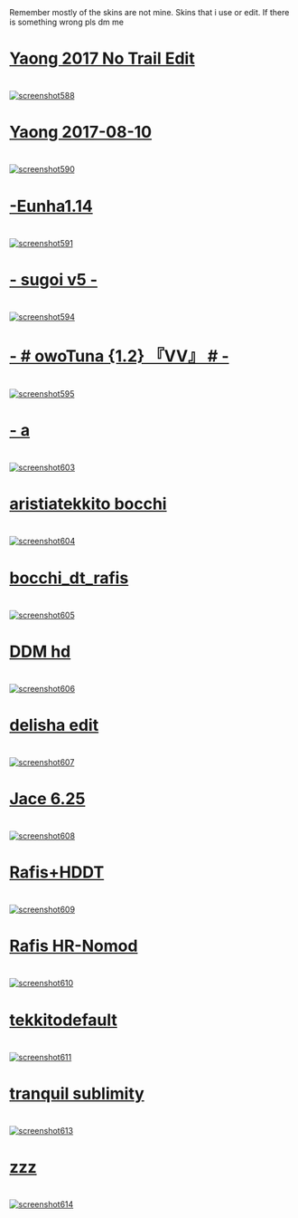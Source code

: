 <!DOCTYPE html>
<html>
<head>
  Remember mostly of the skins are not mine. Skins that i use or edit.
 If there is something wrong pls dm me
</head>
<body>
  <h1><a href="https://www.mediafire.com/file/m872dbme6poqycj/Yaong_2017_No_Trail_Edit.osk/file" rel="nofollow"> Yaong 2017 No Trail Edit</a> </h1>
  <p style="font-size: 40px;"> </p>
<a target="_blank" rel="noopener noreferrer nofollow" href="https://cdn.discordapp.com/attachments/790378298852638750/1149886180872171650/f30e.png"><img src="https://cdn.discordapp.com/attachments/790378298852638750/1149886180872171650/f30e.png" alt="screenshot588" style="max-width: 100%;"></a>

  <h1><a href="https://www.mediafire.com/file/7rffk4jvw01t3q1/Yaong_2017-08-10.osk/file" rel="nofollow"> Yaong 2017-08-10</a> </h1>
  <p style="font-size: 40px;"> </p>
<a target="_blank" rel="noopener noreferrer nofollow" href="https://cdn.discordapp.com/attachments/790378298852638750/1149897267495575643/screenshot590.jpg"><img src="https://cdn.discordapp.com/attachments/790378298852638750/1149897267495575643/screenshot590.jpg" alt="screenshot590" style="max-width: 100%;"></a>

  <h1><a href="https://www.mediafire.com/file/cjlk1ivinoi5oe5/-_Eunha1.14.osk/file" rel="nofollow"> -Eunha1.14</a> </h1>
  <p style="font-size: 40px;"> </p>
<a target="_blank" rel="noopener noreferrer nofollow" href="https://cdn.discordapp.com/attachments/790378298852638750/1149899588786987099/screenshot591.jpg"><img src="https://cdn.discordapp.com/attachments/790378298852638750/1149899588786987099/screenshot591.jpg" alt="screenshot591" style="max-width: 100%;"></a>

 <h1><a href="https://www.mediafire.com/file/gt76fpf2mcwtklo/-_sugoi_v5_-.osk/file" rel="nofollow"> - sugoi v5 - </a> </h1>
  <p style="font-size: 40px;"> </p>
<a target="_blank" rel="noopener noreferrer nofollow" href="https://cdn.discordapp.com/attachments/790378298852638750/1149901108106494070/screenshot594.jpg"><img src="https://cdn.discordapp.com/attachments/790378298852638750/1149901108106494070/screenshot594.jpg" alt="screenshot594" style="max-width: 100%;"></a>

<h1><a href="https://www.mediafire.com/file/w03xqmabbufoerz/-_%2523_owoTuna_%257B1.2%257D_%25E3%2580%258EVV%25E3%2580%258F_%2523_-.osk/file" rel="nofollow"> - # owoTuna {1.2} 『VV』 # - </a> </h1>
  <p style="font-size: 40px;"> </p>
<a target="_blank" rel="noopener noreferrer nofollow" href="https://cdn.discordapp.com/attachments/790378298852638750/1149902655167139900/screenshot595.jpg"><img src="https://cdn.discordapp.com/attachments/790378298852638750/1149902655167139900/screenshot595.jpg" alt="screenshot595" style="max-width: 100%;"></a>

<h1><a href="https://www.mediafire.com/file/ixlvh52tzvlep2h/-_a.osk/file" rel="nofollow"> - a </a> </h1>
  <p style="font-size: 40px;"> </p>
<a target="_blank" rel="noopener noreferrer nofollow" href="https://cdn.discordapp.com/attachments/790378298852638750/1149905130905423952/screenshot603.jpg"><img src="https://cdn.discordapp.com/attachments/790378298852638750/1149905130905423952/screenshot603.jpg" alt="screenshot603" style="max-width: 100%;"></a>

<h1><a href="https://www.mediafire.com/file/df3zp5lqw5m47m3/aristiatekkito_bocchi.osk/file" rel="nofollow"> aristiatekkito bocchi </a> </h1>
  <p style="font-size: 40px;"> </p>
<a target="_blank" rel="noopener noreferrer nofollow" href="https://cdn.discordapp.com/attachments/790378298852638750/1149906301388865606/screenshot604.jpg"><img src="https://cdn.discordapp.com/attachments/790378298852638750/1149906301388865606/screenshot604.jpg" alt="screenshot604" style="max-width: 100%;"></a>

<h1><a href="https://www.mediafire.com/file/8228olcd7ogmjmc/bocchi_dt_rafis.osk/file" rel="nofollow"> bocchi_dt_rafis </a> </h1>
  <p style="font-size: 40px;"> </p>
<a target="_blank" rel="noopener noreferrer nofollow" href="https://cdn.discordapp.com/attachments/790378298852638750/1149907126282625075/screenshot605.jpg"><img src="https://cdn.discordapp.com/attachments/790378298852638750/1149907126282625075/screenshot605.jpg" alt="screenshot605" style="max-width: 100%;"></a>

<h1><a href="https://www.mediafire.com/file/a93cvaxorykcr7v/DDM_hd.osk/file" rel="nofollow"> DDM hd </a> </h1>
  <p style="font-size: 40px;"> </p>
<a target="_blank" rel="noopener noreferrer nofollow" href="https://cdn.discordapp.com/attachments/790378298852638750/1149907477463310376/screenshot606.jpg"><img src="https://cdn.discordapp.com/attachments/790378298852638750/1149907477463310376/screenshot606.jpg" alt="screenshot606" style="max-width: 100%;"></a>

<h1><a href="https://www.mediafire.com/file/do31hx4az3tjsmp/delisha_edit.osk/file" rel="nofollow"> delisha edit </a> </h1>
  <p style="font-size: 40px;"> </p>
<a target="_blank" rel="noopener noreferrer nofollow" href="https://cdn.discordapp.com/attachments/790378298852638750/1149908367767240714/screenshot607.jpg"><img src="https://cdn.discordapp.com/attachments/790378298852638750/1149908367767240714/screenshot607.jpg" alt="screenshot607" style="max-width: 100%;"></a>

<h1><a href="https://www.mediafire.com/file/iwsgqdhcu73zrwi/Jace_6.25.osk/file" rel="nofollow"> Jace 6.25 </a> </h1>
  <p style="font-size: 40px;"> </p>
<a target="_blank" rel="noopener noreferrer nofollow" href="https://cdn.discordapp.com/attachments/790378298852638750/1149908893506490429/screenshot608.jpg"><img src="https://cdn.discordapp.com/attachments/790378298852638750/1149908893506490429/screenshot608.jpg" alt="screenshot608" style="max-width: 100%;"></a>

<h1><a href="https://www.mediafire.com/file/gcjsk9ce3veaebh/Rafis%252BHDDT.osk/file" rel="nofollow"> Rafis+HDDT </a> </h1>
  <p style="font-size: 40px;"> </p>
<a target="_blank" rel="noopener noreferrer nofollow" href="https://cdn.discordapp.com/attachments/790378298852638750/1149909909090082836/screenshot609.jpg"><img src="https://cdn.discordapp.com/attachments/790378298852638750/1149909909090082836/screenshot609.jpg" alt="screenshot609" style="max-width: 100%;"></a>

<h1><a href="https://www.mediafire.com/file/hwwqt0gj33l52dd/Rafis_HR-Nomod.osk/file" rel="nofollow"> Rafis HR-Nomod </a> </h1>
  <p style="font-size: 40px;"> </p>
<a target="_blank" rel="noopener noreferrer nofollow" href="https://cdn.discordapp.com/attachments/790378298852638750/1149910925420277860/screenshot610.jpg"><img src="https://cdn.discordapp.com/attachments/790378298852638750/1149910925420277860/screenshot610.jpg" alt="screenshot610" style="max-width: 100%;"></a>

<h1><a href="https://www.mediafire.com/file/9vrcbop4bfa1v0l/tekkito2default.osk/file" rel="nofollow"> tekkitodefault </a> </h1>
  <p style="font-size: 40px;"> </p>
<a target="_blank" rel="noopener noreferrer nofollow" href="https://cdn.discordapp.com/attachments/790378298852638750/1149911318267170858/screenshot611.jpg"><img src="https://cdn.discordapp.com/attachments/790378298852638750/1149911318267170858/screenshot611.jpg" alt="screenshot611" style="max-width: 100%;"></a>

<h1><a href="https://www.mediafire.com/file/k0kmc4tvmofj7nk/tranquil_sublimity.osk/file" rel="nofollow"> tranquil sublimity </a> </h1>
  <p style="font-size: 40px;"> </p>
<a target="_blank" rel="noopener noreferrer nofollow" href="https://cdn.discordapp.com/attachments/790378298852638750/1149911907587862648/screenshot613.jpg"><img src="https://cdn.discordapp.com/attachments/790378298852638750/1149911907587862648/screenshot613.jpg" alt="screenshot613" style="max-width: 100%;"></a>

<h1><a href="https://www.mediafire.com/file/9lruccjzln4jdca/zzz.osk/file" rel="nofollow"> zzz </a> </h1>
  <p style="font-size: 40px;"> </p>
<a target="_blank" rel="noopener noreferrer nofollow" href="https://cdn.discordapp.com/attachments/790378298852638750/1149913061440888962/screenshot614.jpg"><img src="https://cdn.discordapp.com/attachments/790378298852638750/1149913061440888962/screenshot614.jpg" alt="screenshot614" style="max-width: 100%;"></a>

</body>  
</html>
